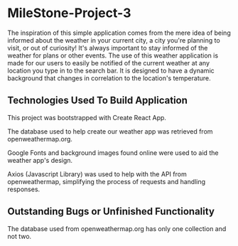 # MileStone-Project-3

The inspiration of this simple application comes from the mere idea of being informed about the weather in your current city, a city you're planning to visit, or out of curiosity! It's always important to stay informed of the weather for plans or other events. The use of this weather application is made for our users to easily be notified of the current weather at any location you type in to the search bar. It is designed to have a dynamic background that changes in correlation to the location's temperature. 


## Technologies Used To Build Application

This project was bootstrapped with Create React App. 

The database used to help create our weather app was retrieved from openweathermap.org. 

Google Fonts and background images found online were used to aid the weather app's design. 

Axios (Javascript Library) was used to help with the API from openweathermap, simplifying the process of requests and handling responses.

## Outstanding Bugs or Unfinished Functionality

The database used from openweathermap.org has only one collection and not two. 



